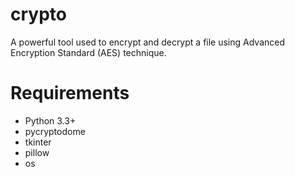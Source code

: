 # crypto
A powerful tool used to encrypt and decrypt a file using Advanced Encryption Standard (AES) technique.
# Requirements
  * Python 3.3+
  * pycryptodome
  * tkinter
  * pillow
  * os
